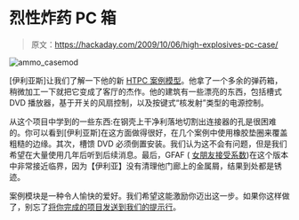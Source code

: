 # 烈性炸药 PC 箱

> 原文：<https://hackaday.com/2009/10/06/high-explosives-pc-case/>

![ammo_casemod](img/afcc22fd91a03b190c2968e5433e32a2.png "ammo_casemod")

[伊利亚斯]让我们了解一下他的新 [HTPC 案例模型](http://l33tgamer.blogspot.com/2009/09/ammo-case-htpc-mod.html)。他拿了一个多余的弹药箱，稍微加工一下就把它变成了客厅的杰作。他的建筑有一些漂亮的东西，包括槽式 DVD 播放器，基于开关的风扇控制，以及按键式“核发射”类型的电源控制。

从这个项目中学到的一些东西:在钢壳上干净利落地切割出连接器的孔是很困难的。你可以看到[伊利亚斯]在这方面做得很好，在几个案例中使用橡胶垫圈来覆盖粗糙的边缘。其次，槽馈 DVD 必须倒置安装。我们认为这不会有问题，但是我们希望在大量使用几年后听到后续消息。最后，GFAF ( [女朋友接受系数](http://en.wikipedia.org/wiki/Wife_acceptance_factor))在这个版本中非常接近临界，因为【伊利亚】没有清理他门廊上的金属屑，结果到处都是锈迹。

案例模块是一种令人愉快的爱好。我们希望这能激励你迈出这一步。如果你这样做了，别忘了[将你完成的项目发送到我们的提示行](http://hackaday.com/contact-hack-a-day/)。